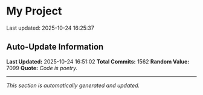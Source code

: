 # My Project


Last updated: 2025-10-24 16:25:37

































































































































































































































































































































































































































































































































































































































































































































































































































































































































































































































































































































































































































































































































































































































































































































































































































































































































































































































































































































































































































## Auto-Update Information

**Last Updated:** 2025-10-24 16:51:02
**Total Commits:** 1562
**Random Value:** 7099
**Quote:** _Code is poetry._

---
_This section is automatically generated and updated._